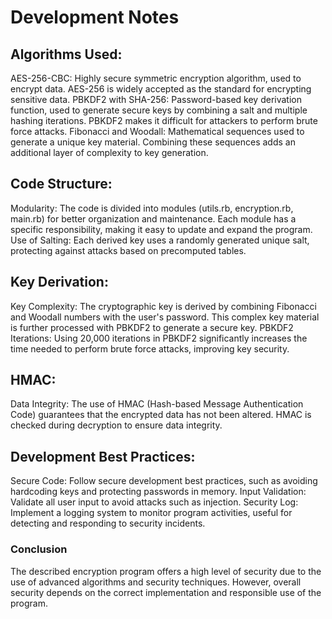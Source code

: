 # Development Notes

## Algorithms Used:
  AES-256-CBC: Highly secure symmetric encryption algorithm, used to encrypt data. AES-256 is widely accepted as the standard for encrypting sensitive data.
  PBKDF2 with SHA-256: Password-based key derivation function, used to generate secure keys by combining a salt and multiple hashing iterations. PBKDF2 makes it difficult for attackers to perform brute force attacks.
  Fibonacci and Woodall: Mathematical sequences used to generate a unique key material. Combining these sequences adds an additional layer of complexity to key generation.

## Code Structure:
  Modularity: The code is divided into modules (utils.rb, encryption.rb, main.rb) for better organization and maintenance. Each module has a specific responsibility, making it easy to update and expand the program.
  Use of Salting: Each derived key uses a randomly generated unique salt, protecting against attacks based on precomputed tables.

## Key Derivation:
  Key Complexity: The cryptographic key is derived by combining Fibonacci and Woodall numbers with the user's password. This complex key material is further processed with PBKDF2 to generate a secure key.
  PBKDF2 Iterations: Using 20,000 iterations in PBKDF2 significantly increases the time needed to perform brute force attacks, improving key security.

## HMAC:
  Data Integrity: The use of HMAC (Hash-based Message Authentication Code) guarantees that the encrypted data has not been altered. HMAC is checked during decryption to ensure data integrity.

## Development Best Practices:
  Secure Code: Follow secure development best practices, such as avoiding hardcoding keys and protecting passwords in memory.
  Input Validation: Validate all user input to avoid attacks such as injection.
  Security Log: Implement a logging system to monitor program activities, useful for detecting and responding to security incidents.

### Conclusion
  The described encryption program offers a high level of security due to the use of advanced algorithms and security techniques. 
  However, overall security depends on the correct implementation and responsible use of the program. 
